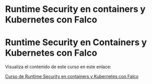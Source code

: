 

# Runtime Security en containers y Kubernetes con Falco
# Runtime Security en Containers y Kubernetes con Falco

Visualiza el contenido de este curso en este enlace:

[Curso de Runtime Security en containers y Kubernetes con Falco](https://vicenteherrera.com/curso_falco)